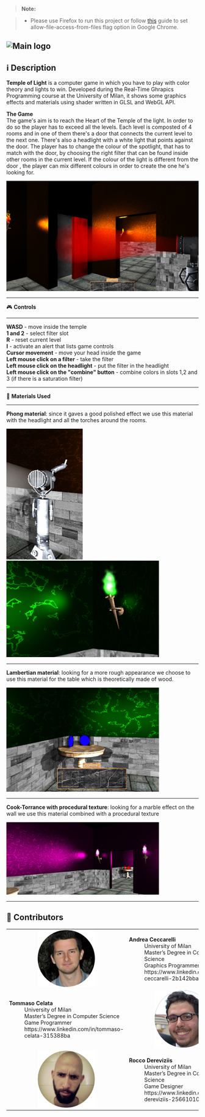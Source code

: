 > **Note:**

> - Please use Firefox to run this project or follow [this](http://www.chrome-allow-file-access-from-file.com/) guide to set allow-file-access-from-files flag option in Google Chrome.

![Main logo](https://i.imgur.com/lZsKfI4.jpg)
------
<i class="icon-info"></i> :information_source: **Description**  
------
**Temple of Light** is a computer game in which you have to play with color theory and lights to win. Developed during the Real-Time Ghrapics Programming course at the University of Milan, it shows some graphics effects and materials using shader written in GLSL and WebGL API. 

**The Game**  
The game's aim is to reach the Heart of the Temple of the light. In order to do so the player has to exceed all the levels. Each level is composted of 4 rooms and in one of them there's a door that connects the current level to the next one. There's also a headlight with a white light that points against the door. The player has to change the colour of the spotlight, that has to match with the door, by choosing the right filter that can be found inside other rooms in the current level. If the colour of the light is different from the door , the player can mix different colours in order to create the one he's looking for.

<img src="https://raw.githubusercontent.com/andrea29292/PGRT_Project/master/images/screenshots/endgame.png" width="700">  

------

<i class="icon-info"></i> :video_game:  **Controls**

------ 

**WASD** - move inside the temple  
**1 and 2** - select filter slot  
**R** - reset current level  
**I** - activate an alert that lists game controls  
**Cursor movement** - move your head inside the game  
**Left mouse click on a filter** - take the filter  
**Left mouse click on the headlight** - put the filter in the headlight  
**Left mouse click on the "combine" button** - combine colors in slots 1,2 and 3 (if there is a saturation filter)  

------

<i class="icon-info"></i> :hammer:  **Materials Used**

------

**Phong material**: since it gaves a good polished effect we use this material with the headlight and all the torches around the rooms.

<img src="https://raw.githubusercontent.com/andrea29292/PGRT_Project/master/images/screenshots/headlight.png" width="200">
<img src="https://raw.githubusercontent.com/andrea29292/PGRT_Project/master/images/screenshots/torch.png" width="400">

------

**Lambertian material**: looking for a more rough appearance we choose to use this material for the table which is theoretically made of wood.  

  
<img src="https://raw.githubusercontent.com/andrea29292/PGRT_Project/master/images/screenshots/table.png" width="400">    

------

**Cook-Torrance with procedural texture**: looking for a marble effect on the wall we use this material combined with a procedural texture

<img src="https://raw.githubusercontent.com/andrea29292/PGRT_Project/master/images/screenshots/cook-torrance.png" width="400">

------
<i class="icon-user"></i> :busts_in_silhouette: **Contributors**
------




<table>
  <tbody>
    <tr>
      <td align="center"><img src="https://raw.githubusercontent.com/andrea29292/PGRT_Project/master/images/icon/me.png" width="150" height="150" /></td>
      <td>
      <dl>
<dt><b>Andrea Ceccarelli</b></dt>
<dd>University of Milan</dd>
<dd>Master’s Degree in Computer Science</dd>
<dd>Graphics Programmer</dd>
<dd>https://www.linkedin.com/in/andrea-ceccarelli-2b142bba/</dd>
</dl>
      </td>
    </tr>
    <tr>      
      <td>
      <dl>
<dt><b>Tommaso Celata</b></dt>
<dd>University of Milan</dd>
<dd>Master’s Degree in Computer Science</dd>
<dd>Game Programmer</dd>
<dd>https://www.linkedin.com/in/tommaso-celata-315388ba</dd>
</dl>
      </td>
      <td align="center"><img src="https://raw.githubusercontent.com/andrea29292/PGRT_Project/master/images/icon/tommaso.png" width="150" height="150" /></td>
    </tr>
    <tr>
      <td align="center"><img src="https://raw.githubusercontent.com/andrea29292/PGRT_Project/master/images/icon/rocco.png" width="150" height="150" /></td>
      <td>
      <dl>
<dt><b>Rocco Dereviziis</b></dt>
<dd>University of Milan</dd>
<dd>Master’s Degree in Computer Science</dd>
<dd>Game Designer</dd>
<dd>https://www.linkedin.com/in/rocco-dereviziis-256610100/</dd>
</dl>
      </td>
    </tr>
    
  </tbody>
</table>




